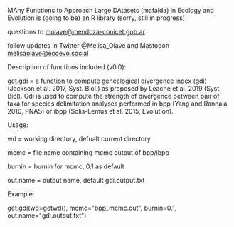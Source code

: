 
MAny Functions to Approach Large DAtasets (mafalda) in Ecology and Evolution is (going to be) an R library (sorry, still in progress)

questions to molave@mendoza-conicet.gob.ar

follow updates in Twitter @Melisa_Olave and Mastodon melisaolave@ecoevo.social


Description of functions included (v0.0):


get.gdi = a function to compute genealogical divergence index (gdi) (Jackson et al. 2017, Syst. Biol.) as proposed by Leache et al. 2019 (Syst. Biol). Gdi is used to compute the strength of divergence between pair of taxa for species delimitation analyses performed in bpp (Yang and Rannala 2010, PNAS) or ibpp (Solis-Lemus et al. 2015, Evolution).

Usage: 

wd =  working directory, defualt current directory

mcmc = file name containing mcmc output of bpp/ibpp

burnin = burnin for mcmc, 0.1 as default

out.name = output name, default gdi.output.txt


Example:

get.gdi(wd=getwd(), mcmc="bpp_mcmc.out", burnin=0.1, out.name="gdi.output.txt")

